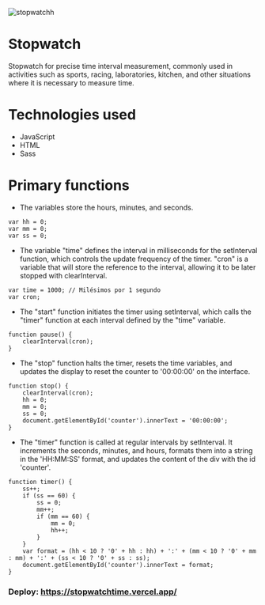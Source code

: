 ![stopwatchh](https://github.com/eipvi/stopwatch/assets/87573675/80e0681a-16ef-4c31-a0c7-559816c43c30)

# Stopwatch 

Stopwatch for precise time interval measurement, commonly used in activities such as sports, racing, laboratories, kitchen, and other situations where it is necessary to measure time.

# Technologies used

- JavaScript
- HTML
- Sass

# Primary functions

- The variables store the hours, minutes, and seconds.

```
var hh = 0;
var mm = 0;
var ss = 0;
```
- The variable "time" defines the interval in milliseconds for the setInterval function, which controls the update frequency of the timer. "cron" is a variable that will store the reference to the interval, allowing it to be later stopped with clearInterval.

```
var time = 1000; // Milésimos por 1 segundo
var cron;

```
- The "start" function initiates the timer using setInterval, which calls the "timer" function at each interval defined by the "time" variable.

```
function pause() {
    clearInterval(cron);
}
```

- The "stop" function halts the timer, resets the time variables, and updates the display to reset the counter to '00:00:00' on the interface.

```
function stop() {
    clearInterval(cron);
    hh = 0;
    mm = 0;
    ss = 0;
    document.getElementById('counter').innerText = '00:00:00';
}

```

- The "timer" function is called at regular intervals by setInterval. It increments the seconds, minutes, and hours, formats them into a string in the 'HH:MM:SS' format, and updates the content of the div with the id 'counter'.

```
function timer() {
    ss++;
    if (ss == 60) {
        ss = 0;
        mm++;
        if (mm == 60) {
            mm = 0;
            hh++;
        }
    }
    var format = (hh < 10 ? '0' + hh : hh) + ':' + (mm < 10 ? '0' + mm : mm) + ':' + (ss < 10 ? '0' + ss : ss);
    document.getElementById('counter').innerText = format;
}

```

### Deploy: https://stopwatchtime.vercel.app/
